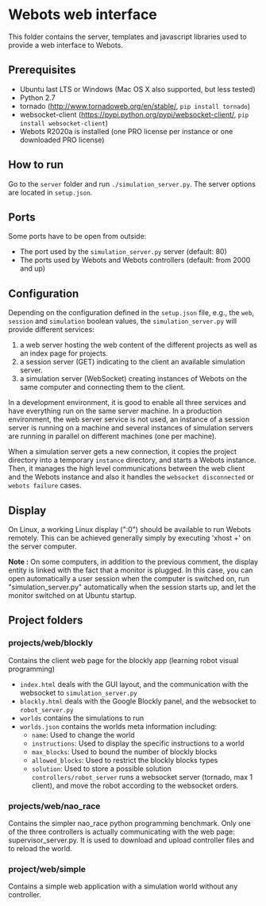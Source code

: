 # Webots web interface

This folder contains the server, templates and javascript libraries used to provide a web interface to Webots.

## Prerequisites

- Ubuntu last LTS or Windows (Mac OS X also supported, but less tested)
- Python 2.7
- tornado (http://www.tornadoweb.org/en/stable/, `pip install tornado`)
- websocket-client (https://pypi.python.org/pypi/websocket-client/, `pip install websocket-client`)
- Webots R2020a is installed (one PRO license per instance or one downloaded PRO license)


## How to run

Go to the `server` folder and run `./simulation_server.py`. The server options are located in `setup.json`.

## Ports

Some ports have to be open from outside:

- The port used by the `simulation_server.py` server (default: 80)
- The ports used by Webots and Webots controllers (default: from 2000 and up)

## Configuration

Depending on the configuration defined in the `setup.json` file, e.g., the `web`, `session` and `simulation` boolean values, the `simulation_server.py` will provide different services:

1. a web server hosting the web content of the different projects as well as an index page for projects.
2. a session server (GET) indicating to the client an available simulation server.
3. a simulation server (WebSocket) creating instances of Webots on the same computer and connecting them to the client.

In a development environment, it is good to enable all three services and have everything run on the same server machine.
In a production environment, the web server service is not used, an instance of a session server is running on a machine and
several instances of simulation servers are running in parallel on different machines (one per machine).

When a simulation server gets a new connection, it copies the project directory into a temporary `instance` directory, and
starts a Webots instance. Then, it manages the high level communications between the web client and the Webots instance and
also it handles the `websocket disconnected` or `webots failure` cases.

## Display

On Linux, a working Linux display (":0") should be available to run Webots remotely.
This can be achieved generally simply by executing 'xhost +' on the server computer.

**Note :** On some computers, in addition to the previous comment,
the display entity is linked with the fact that a monitor is plugged.
In this case,  you can open automatically a user session when the computer is switched on,
run "simulation_server.py" automatically when the session starts up,
and let the monitor switched on at Ubuntu startup.


## Project folders

### projects/web/blockly

Contains the client web page for the blockly app (learning robot visual programming)

- `index.html` deals with the GUI layout, and the communication with the websocket to `simulation_server.py`
- `blockly.html` deals with the Google Blockly panel, and the websocket to `robot_server.py`
- `worlds` contains the simulations to run
- `worlds.json` contains the worlds meta information including:
  - `name`: Used to change the world
  - `instructions`: Used to display the specific instructions to a world
  - `max_blocks`: Used to bound the number of blockly blocks
  - `allowed_blocks`: Used to restrict the blockly blocks types
  - `solution`: Used to store a possible solution
 `controllers/robot_server` runs a websocket server (tornado, max 1 client), and move the robot according to the websocket orders.

### projects/web/nao_race

Contains the simpler nao_race python programming benchmark.
Only one of the three controllers is actually communicating with the web page: supervisor_server.py.
It is used to download and upload controller files and to reload the world.

### project/web/simple

Contains a simple web application with a simulation world without any controller.
